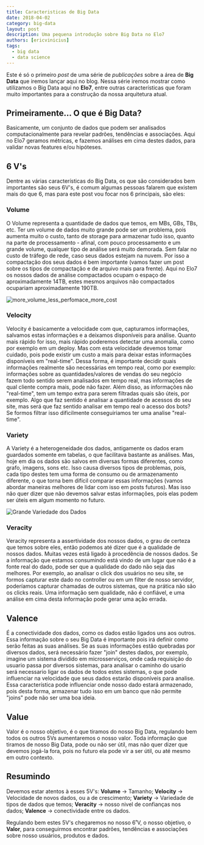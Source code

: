 ```yaml
---
title: Caracteristicas de Big Data
date: 2018-04-02
category: big-data
layout: post
description: Uma pequena introdução sobre Big Data no Elo7
authors: [ericvinicius]
tags:
  - big data
  - data science
---
```


Este é só o primeiro *post* de uma série de *publicações* sobre a área de **Big Data** que iremos lançar aqui no blog. Nessa série iremos mostrar como utilizamos o Big Data aqui no **Elo7**, entre outras características que foram muito importantes para a construção da nossa arquitetura atual.

## Primeiramente... O que é Big Data?

Basicamente, um conjunto de dados que podem ser analisados computacionalmente para revelar padrões, tendências e associações. Aqui no Elo7 geramos métricas, e fazemos análises em cima destes dados, para validar novas features e/ou hipóteses.

## 6 V's

Dentre as várias características do Big Data, os que são considerados bem importantes são seus 6V's, é comum algumas pessoas falarem que existem mais do que 6, mas para este post vou focar nos 6 principais, são eles:

### Volume

O Volume representa a quantidade de dados que temos, em MBs, GBs, TBs, etc. Ter um volume de dados muito grande pode ser um problema, pois aumenta muito o custo, tanto de storage para armazenar tudo isso, quanto na parte de processamento - afinal, com pouco processamento e um grande volume, qualquer tipo de análise será muito demorada. Sem falar no custo de tráfego de rede, caso seus dados estejam na nuvem. Por isso a compactação dos seus dados é bem importante (vamos fazer um post sobre os tipos de compactação e de arquivo mais para frente). Aqui no Elo7 os nossos dados de análise compactados ocupam o espaço de aproximadamente 14TB, estes mesmos arquivos não compactados ocupariam aproximadamente 190TB.

![more_volume_less_perfomace_more_cost](../images/more_volume_less_perfomace_more_cost.png)

### Velocity

Velocity é basicamente a velocidade com que, capturamos informações, salvamos estas informações e a deixamos disponíveis para análise. Quanto mais rápido for isso, mais rápido poderemos detectar uma anomalia, como por exemplo em um deploy. Mas com esta velocidade devemos tomar cuidado, pois pode existir um custo a mais para deixar estas informações disponíveis em "real-time". Dessa forma, é importante decidir quais informações realmente são necessárias em tempo real, como por exemplo: informações sobre as quantidades/valores de vendas do seu negócio fazem todo sentido serem analisados em tempo real, mas informações de qual cliente compra mais, pode não fazer. Além disso, as informações não "real-time", tem um tempo extra para serem filtradas quais são úteis, por exemplo. Algo que faz sentido é analisar a quantidade de acessos do seu site, mas será que faz sentido analisar em tempo real o acesso dos bots? Se formos filtrar isso dificilmente conseguiriamos ter uma analise "real-time".

### Variety

A Variety é a heterogeneidade dos dados, antigamente os dados eram guardados somente em tabelas, o que facilitava bastante as análises. Mas, hoje em dia os dados são salvos em diversas formas diferentes, como grafo, imagens, sons etc. Isso causa diversos tipos de problemas, pois, cada tipo destes tem uma forma de consumo ou de armazenamento diferente, o que torna  bem difícil comparar essas informações (vamos abordar maneiras melhores de lidar com isso em posts futuros).
Mas isso não quer dizer que não devemos salvar estas informações, pois elas podem ser úteis em algum momento no futuro.

![Grande Variedade dos Dados](../images/variety_of_datas.png)

### Veracity

Veracity representa a assertividade dos nossos dados, o grau de certeza que temos sobre eles, então podemos até dizer que é a qualidade de nossos dados. Muitas vezes está ligado à procedência de nossos dados. Se a informação que estamos consumindo está vindo de um lugar que não é a fonte real do dado, pode ser que a qualidade do dado não seja das melhores. Por exemplo, ao analisar o click dos usuários no seu site, se formos capturar este dado no controller ou em um filter de nosso servidor, poderíamos capturar chamadas de outros sistemas, que na prática não são os clicks reais. Uma informação sem qualidade, não é confiável, e uma análise em cima desta informação pode gerar uma ação errada.

## Valence

É a conectividade dos dados, como os dados estão ligados uns aos outros. Essa informação sobre o seu Big Data é importante pois irá definir como serão feitas as suas análises. Se as suas informações estão quebradas por diversos dados, será necessário fazer "join" destes dados, por exemplo, imagine um sistema dividido em microsserviços, onde cada requisição do usuario passa por diversos sistemas, para analisar o caminho do usario será necessario ligar os dados de todos estes sistemas, o que pode influenciar na velocidade que seus dados estarão disponíveis para analise. Essa característica pode influenciar onde nosso dado estará armazenado, pois desta forma, armazenar tudo isso em um banco que não permite "joins" pode não ser uma boa ideia.

## Value

Valor é o nosso objetivo, é o que tiramos do nosso Big Data, regulando bem todos os outros 5Vs aumentaremos o nosso valor. Toda informação que tiramos de nosso Big Data, pode ou não ser útil, mas não quer dizer que devemos jogá-la fora, pois no futuro ela pode vir a ser útil, ou até mesmo em outro contexto.

## Resumindo

Devemos estar atentos à esses 5V's:
**Volume** -> Tamanho;
**Velocity** -> Velocidade de novos dados, ou a de crescimento;
**Variety** -> Variedade de tipos de dados que temos;
**Veracity** -> nosso nivel de confianças nos dados;
**Valence** -> conectividade entre os dados.

Regulando bem estes 5V's chegaremos no nosso 6˚V, o nosso objetivo, o **Valor**, para conseguirmos encontrar padrões, tendências e associações sobre nosso usuários, produtos e dados.

